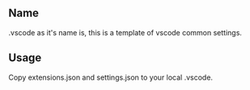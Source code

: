 ## Name

  .vscode as it's name is, this is a template of vscode common settings.

## Usage

  Copy extensions.json and settings.json to your local .vscode.
